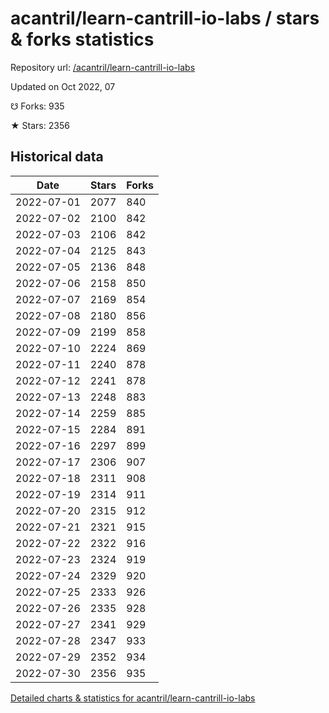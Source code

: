 # acantril/learn-cantrill-io-labs / stars & forks statistics

Repository url: [/acantril/learn-cantrill-io-labs](https://github.com/acantril/learn-cantrill-io-labs)

Updated on Oct 2022, 07

☋ Forks: 935

★ Stars: 2356

## Historical data
| Date | Stars | Forks |
|------|-------|-------|
| 2022-07-01 | 2077 | 840 | 
| 2022-07-02 | 2100 | 842 | 
| 2022-07-03 | 2106 | 842 | 
| 2022-07-04 | 2125 | 843 | 
| 2022-07-05 | 2136 | 848 | 
| 2022-07-06 | 2158 | 850 | 
| 2022-07-07 | 2169 | 854 | 
| 2022-07-08 | 2180 | 856 | 
| 2022-07-09 | 2199 | 858 | 
| 2022-07-10 | 2224 | 869 | 
| 2022-07-11 | 2240 | 878 | 
| 2022-07-12 | 2241 | 878 | 
| 2022-07-13 | 2248 | 883 | 
| 2022-07-14 | 2259 | 885 | 
| 2022-07-15 | 2284 | 891 | 
| 2022-07-16 | 2297 | 899 | 
| 2022-07-17 | 2306 | 907 | 
| 2022-07-18 | 2311 | 908 | 
| 2022-07-19 | 2314 | 911 | 
| 2022-07-20 | 2315 | 912 | 
| 2022-07-21 | 2321 | 915 | 
| 2022-07-22 | 2322 | 916 | 
| 2022-07-23 | 2324 | 919 | 
| 2022-07-24 | 2329 | 920 | 
| 2022-07-25 | 2333 | 926 | 
| 2022-07-26 | 2335 | 928 | 
| 2022-07-27 | 2341 | 929 | 
| 2022-07-28 | 2347 | 933 | 
| 2022-07-29 | 2352 | 934 | 
| 2022-07-30 | 2356 | 935 | 


[Detailed charts & statistics for acantril/learn-cantrill-io-labs](https://reviewgithub.com/rep/acantril/learn-cantrill-io-labs)
